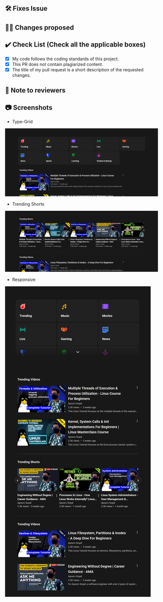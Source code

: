 <!-- If your PR fixes an open issue, use `Closes #101` to link your PR with the issue. #101 stands for the issue number you are fixing -->

## 🛠️ Fixes Issue

<!-- Example: Closes #31 -->

## 👨‍💻 Changes proposed

<!-- List all the proposed changes in your PR -->

## ✔️ Check List (Check all the applicable boxes) <!-- Follow the below conventions to check the box -->

<!-- Mark all the applicable boxes. To mark the box as done follow the following conventions -->
<!--
[x] - Correct; marked as done
[ ] - Not correct; marked as **not** done
-->

- [x] My code follows the coding standards of this project.
- [x] This PR does not contain plagiarized content.
- [x] The title of my pull request is a short description of the requested changes.

## 📄 Note to reviewers

<!-- Add notes to reviewers if applicable -->

## 📷 Screenshots

- Type-Grid

![Type-Grid](https://github.com/virtual-tech-school/youtube-clone/blob/53a6f75c4b50ed17b69d883e5fa46e5b6a22a431/assets/images/screenshots/image-1.png)

- Trending Shorts

![Trend](https://github.com/virtual-tech-school/youtube-clone/blob/53a6f75c4b50ed17b69d883e5fa46e5b6a22a431/assets/images/screenshots/image-2.png)

- Responsive 

![Responsive](https://github.com/virtual-tech-school/youtube-clone/blob/53a6f75c4b50ed17b69d883e5fa46e5b6a22a431/assets/images/screenshots/image-3.png)

